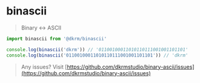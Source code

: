 # binascii

> Binary <-> ASCII

```ts
import binascii from '@dkrm/binascii'

console.log(binascii('dkrm')) // '01100100011010110111001001101101'
console.log(binascii('01100100011010110111001001101101')) // 'dkrm'
```

> Any issues? Visit [https://github.com/dkrmstudio/binary-ascii/issues](https://github.com/dkrmstudio/binary-ascii/issues)
